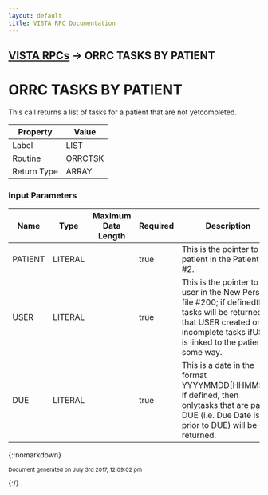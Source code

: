 ```yaml
---
layout: default
title: VISTA RPC Documentation
---
```


## [VISTA RPCs](TableOfContents) &#8594; ORRC TASKS BY PATIENT
# ORRC TASKS BY PATIENT

This call returns a list of tasks for a patient that are not yetcompleted.

Property | Value
--- | ---
Label | LIST
Routine | [ORRCTSK](http://code.osehra.org/dox/Routine_ORRCTSK_source.html)
Return Type | ARRAY


### Input Parameters

Name | Type | Maximum Data Length | Required | Description
--- | --- | --- | --- | ---
PATIENT | LITERAL |  | true | This is the pointer to the patient in the Patient file #2.
USER | LITERAL |  | true | This is the pointer to the user in the New Person file #200; if definedthen tasks will be returned that USER created or all incomplete tasks ifUSER is linked to the patient in some way.
DUE | LITERAL |  | true | This is a date in the format YYYYMMDD[HHMMSS]; if defined, then onlytasks that are past DUE (i.e. Due Date is prior to DUE) will be returned.



{::nomarkdown} <br/><p style="font-size: 11px">Document generated on July 3rd 2017, 12:09:02 pm</p>{:/}